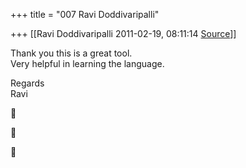 +++
title = "007 Ravi Doddivaripalli"

+++
[[Ravi Doddivaripalli	2011-02-19, 08:11:14 [Source](https://groups.google.com/g/samskrita/c/KwctAiznPtk)]]



Thank you this is a great tool.  
Very helpful in learning the language.  
  
Regards  
Ravi  
  







